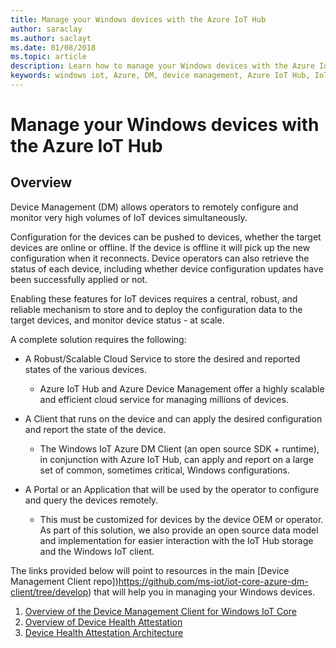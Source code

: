```yaml
---
title: Manage your Windows devices with the Azure IoT Hub
author: saraclay
ms.author: saclayt
ms.date: 01/08/2018
ms.topic: article
description: Learn how to manage your Windows devices with the Azure IoT Hub.
keywords: windows iot, Azure, DM, device management, Azure IoT Hub, IoT Hub, device health
---
```


# Manage your Windows devices with the Azure IoT Hub

## Overview
Device Management (DM) allows operators to remotely configure and monitor very high volumes of IoT devices simultaneously.

Configuration for the devices can be pushed to devices, whether the target devices are online or offline. If the device is offline it will pick up the new configuration when it reconnects. Device operators can also retrieve the status of each device, including whether device configuration updates have been successfully applied or not.

Enabling these features for IoT devices requires a central, robust, and reliable mechanism to store and to deploy the configuration data to the target devices, and monitor device status - at scale.

A complete solution requires the following:

* A Robust/Scalable Cloud Service to store the desired and reported states of the various devices.
  * Azure IoT Hub and Azure Device Management offer a highly scalable and efficient cloud service for managing millions of devices.

* A Client that runs on the device and can apply the desired configuration and report the state of the device.
  * The Windows IoT Azure DM Client (an open source SDK + runtime), in conjunction with Azure IoT Hub, can apply and report on a large set of common, sometimes critical, Windows configurations.

* A Portal or an Application that will be used by the operator to configure and query the devices remotely.
  * This must be customized for devices by the device OEM or operator. As part of this solution, we also provide an open source data model and implementation for easier interaction with the IoT Hub storage and the Windows IoT client.

The links provided below will point to resources in the main [Device Management Client repo])https://github.com/ms-iot/iot-core-azure-dm-client/tree/develop) that will help you in managing your Windows devices.

1. [Overview of the Device Management Client for Windows IoT Core](https://github.com/ms-iot/iot-core-azure-dm-client/tree/develop)
2. [Overview of Device Health Attestation](https://github.com/ms-iot/iot-core-azure-dm-client/blob/develop/docs/device-health-attestation.md)
3. [Device Health Attestation Architecture](https://github.com/ms-iot/iot-core-azure-dm-client/blob/develop/docs/dha-architecture.md)
